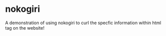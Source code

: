 # nokogiri


A demonstration of using nokogiri to curl the specfic information within html tag on the website!